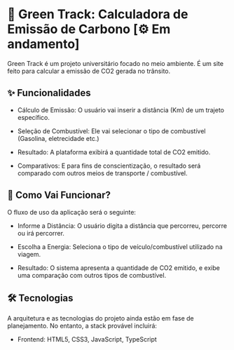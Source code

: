 # 🌳 Green Track: Calculadora de Emissão de Carbono [⚙️ Em andamento]

Green Track é um projeto universitário focado no meio ambiente. É um site feito para calcular a emissão de CO2 gerada no trânsito. 


## ✨ Funcionalidades
  - Cálculo de Emissão: O usuário vai inserir a distância (Km) de um trajeto específico.

  - Seleção de Combustível: Ele vai selecionar o tipo de combustível (Gasolina, eletrecidade etc.)

  - Resultado: A plataforma exibirá a quantidade total de CO2 emitido.

  - Comparativos: E para fins de conscientização, o resultado será comparado com outros meios de transporte / combustível.

## 🚀 Como Vai Funcionar?

O fluxo de uso da aplicação será o seguinte:

  - Informe a Distância: O usuário digita a distância que percorreu, percorre ou irá percorrer.
  
  - Escolha a Energia: Seleciona o tipo de veículo/combustível utilizado na viagem.
    
  - Resultado: O sistema apresenta a quantidade de CO2 emitido, e exibe uma comparação com outros tipos de combustível.

## 🛠️ Tecnologias

A arquitetura e as tecnologias do projeto ainda estão em fase de planejamento. No entanto, a stack provável incluirá:

  - Frontend: HTML5, CSS3, JavaScript, TypeScript
